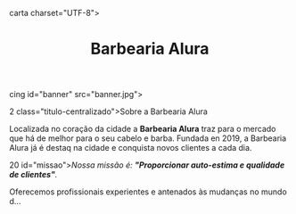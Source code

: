 <!DOCTYPE html>
<html lang="pt-br">
    <head>
         <meta charset
1 2 lital lang-pt-br">

carta charset="UTF-8"> <title>Barbearia Alura</title>

<link rel="stylesheet" href="style.css">

</head>

<header>

<h1 class="titulo-principal">Barbearia Alura</i>

</header>

cing id="banner" src="banner.jpg">

<div class-"principal">

2 class="titulo-centralizado">Sobre a Barbearia Alura</a>

<p>Localizada no coração da cidade a <strong>Barbearia Alura</strong> traz para o mercado que há de melhor para o seu cabelo e barba. Fundada en 2019, a Barbearia Alura já é destaq na cidade e conquista novos clientes a cada dia.</p>

20 id="missao"><em>Nossa missão é: <strong>"Proporcionar auto-estima e qualidade de clientes"</strong>.</em></p>

<p>Oferecemos profissionais experientes e antenados às mudanças no mundo d…
